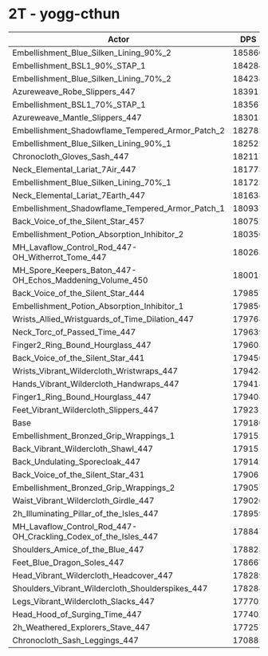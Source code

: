 # 2T - yogg-cthun
| Actor | DPS | Increase |
|---|:---:|:---:|
|Embellishment_Blue_Silken_Lining_90%_2|185860|3.73%|
|Embellishment_BSL1_90%_STAP_1|184284|2.85%|
|Embellishment_Blue_Silken_Lining_70%_2|184238|2.82%|
|Azureweave_Robe_Slippers_447|183912|2.64%|
|Embellishment_BSL1_70%_STAP_1|183567|2.45%|
|Azureweave_Mantle_Slippers_447|183013|2.14%|
|Embellishment_Shadowflame_Tempered_Armor_Patch_2|182782|2.01%|
|Embellishment_Blue_Silken_Lining_90%_1|182522|1.87%|
|Chronocloth_Gloves_Sash_447|182117|1.64%|
|Neck_Elemental_Lariat_7Air_447|181773|1.45%|
|Embellishment_Blue_Silken_Lining_70%_1|181723|1.42%|
|Neck_Elemental_Lariat_7Earth_447|181638|1.37%|
|Embellishment_Shadowflame_Tempered_Armor_Patch_1|180937|0.98%|
|Back_Voice_of_the_Silent_Star_457|180752|0.88%|
|Embellishment_Potion_Absorption_Inhibitor_2|180356|0.66%|
|MH_Lavaflow_Control_Rod_447-OH_Witherrot_Tome_447|180263|0.60%|
|MH_Spore_Keepers_Baton_447-OH_Echos_Maddening_Volume_450|180015|0.47%|
|Back_Voice_of_the_Silent_Star_444|179857|0.38%|
|Embellishment_Potion_Absorption_Inhibitor_1|179856|0.38%|
|Wrists_Allied_Wristguards_of_Time_Dilation_447|179768|0.33%|
|Neck_Torc_of_Passed_Time_447|179639|0.26%|
|Finger2_Ring_Bound_Hourglass_447|179603|0.24%|
|Back_Voice_of_the_Silent_Star_441|179456|0.15%|
|Wrists_Vibrant_Wildercloth_Wristwraps_447|179424|0.14%|
|Hands_Vibrant_Wildercloth_Handwraps_447|179418|0.13%|
|Finger1_Ring_Bound_Hourglass_447|179408|0.13%|
|Feet_Vibrant_Wildercloth_Slippers_447|179231|0.03%|
|Base|179180|0.00%|
|Embellishment_Bronzed_Grip_Wrappings_1|179152|-0.02%|
|Back_Vibrant_Wildercloth_Shawl_447|179151|-0.02%|
|Back_Undulating_Sporecloak_447|179142|-0.02%|
|Back_Voice_of_the_Silent_Star_431|179061|-0.07%|
|Embellishment_Bronzed_Grip_Wrappings_2|179057|-0.07%|
|Waist_Vibrant_Wildercloth_Girdle_447|179026|-0.09%|
|2h_Illuminating_Pillar_of_the_Isles_447|178959|-0.12%|
|MH_Lavaflow_Control_Rod_447-OH_Crackling_Codex_of_the_Isles_447|178847|-0.19%|
|Shoulders_Amice_of_the_Blue_447|178823|-0.20%|
|Feet_Blue_Dragon_Soles_447|178667|-0.29%|
|Head_Vibrant_Wildercloth_Headcover_447|178289|-0.50%|
|Shoulders_Vibrant_Wildercloth_Shoulderspikes_447|178284|-0.50%|
|Legs_Vibrant_Wildercloth_Slacks_447|177702|-0.83%|
|Head_Hood_of_Surging_Time_447|177402|-0.99%|
|2h_Weathered_Explorers_Stave_447|177257|-1.07%|
|Chronocloth_Sash_Leggings_447|170885|-4.63%|
